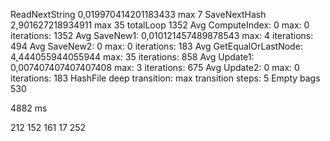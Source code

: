 ﻿ReadNextString 0,019970414201183433 max 7
SaveNextHash 2,901627218934911 max 35
totalLoop 1352
Avg ComputeIndex: 0 max: 0 iterations: 1352
Avg SaveNew1: 0,010121457489878543 max: 4  iterations: 494
Avg SaveNew2: 0 max: 0  iterations: 183
Avg GetEqualOrLastNode: 4,444055944055944 max: 35  iterations: 858
Avg Update1: 0,007407407407407408 max: 3 iterations: 675
Avg Update2: 0 max: 0 iterations: 183
HashFile deep transition: max transition steps: 5
Empty bags 530


4882 ms

212 152 161
17 252